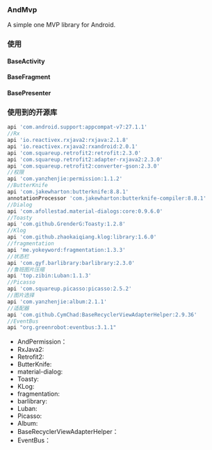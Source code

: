 ### AndMvp
A simple one MVP library for Android.

### 使用

#### BaseActivity 



#### BaseFragment


#### BasePresenter


### 使用到的开源库
```groovy
api 'com.android.support:appcompat-v7:27.1.1'
//Rx
api 'io.reactivex.rxjava2:rxjava:2.1.8'
api 'io.reactivex.rxjava2:rxandroid:2.0.1'
api 'com.squareup.retrofit2:retrofit:2.3.0'
api 'com.squareup.retrofit2:adapter-rxjava2:2.3.0'
api 'com.squareup.retrofit2:converter-gson:2.3.0'
//权限
api 'com.yanzhenjie:permission:1.1.2'
//ButterKnife
api 'com.jakewharton:butterknife:8.8.1'
annotationProcessor 'com.jakewharton:butterknife-compiler:8.8.1'
//Dialog
api 'com.afollestad.material-dialogs:core:0.9.6.0'
//Toasty
api 'com.github.GrenderG:Toasty:1.2.8'
//Klog
api 'com.github.zhaokaiqiang.klog:library:1.6.0'
//fragmentation
api 'me.yokeyword:fragmentation:1.3.3'
//状态栏
api 'com.gyf.barlibrary:barlibrary:2.3.0'
//鲁班图片压缩
api 'top.zibin:Luban:1.1.3'
//Picasso
api 'com.squareup.picasso:picasso:2.5.2'
//图片选择
api 'com.yanzhenjie:album:2.1.1'
//适配器
api 'com.github.CymChad:BaseRecyclerViewAdapterHelper:2.9.36'
//EventBus
api "org.greenrobot:eventbus:3.1.1"
```
* AndPermission：
* RxJava2:
* Retrofit2:
* ButterKnife:
* material-dialog:
* Toasty:
* KLog:
* fragmentation:
* barlibrary:
* Luban:
* Picasso:
* Album:
* BaseRecyclerViewAdapterHelper：
* EventBus：
